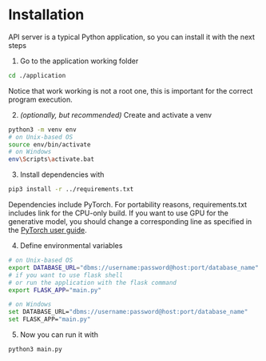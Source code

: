 # Installation
API server is a typical Python application, so you can install it with the next steps

1. Go to the application working folder
```bash
cd ./application
```
Notice that work working is not a root one, this is important for the correct program execution.

2. _(optionally, but recommended)_ Create and activate a venv
```bash
python3 -m venv env
# on Unix-based OS
source env/bin/activate 
# on Windows
env\Scripts\activate.bat
```

3. Install dependencies with
```bash
pip3 install -r ../requirements.txt
```
Dependencies include PyTorch. For portability reasons, requirements.txt includes link for the CPU-only build. If you want to use GPU for the generative model, you should change a corresponding line as specified in the [PyTorch user guide](https://pytorch.org/get-started/locally/).

4. Define environmental variables
```bash
# on Unix-based OS
export DATABASE_URL="dbms://username:password@host:port/database_name"
# if you want to use flask shell
# or run the application with the flask command 
export FLASK_APP="main.py"  
```
```bash
# on Windows
set DATABASE_URL="dbms://username:password@host:port/database_name"
set FLASK_APP="main.py"
```

5. Now you can run it with
```bash
python3 main.py
```